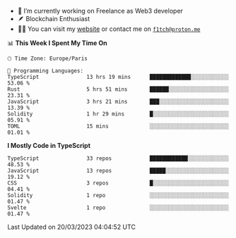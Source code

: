 - 🔭 I’m currently working on Freelance as Web3 developer
- 🪶 Blockchain Enthusiast
- 👨‍💻 You can visit my [website](https://f1tch.xyz) or contact me on [`f1tch@proton.me`](mailto:f1tch@proton.me)

<!--START_SECTION:waka-->
📊 **This Week I Spent My Time On** 

```text
🕑︎ Time Zone: Europe/Paris

💬 Programming Languages: 
TypeScript               13 hrs 19 mins      █████████████░░░░░░░░░░░░   53.06 % 
Rust                     5 hrs 51 mins       ██████░░░░░░░░░░░░░░░░░░░   23.31 % 
JavaScript               3 hrs 21 mins       ███░░░░░░░░░░░░░░░░░░░░░░   13.39 % 
Solidity                 1 hr 29 mins        █░░░░░░░░░░░░░░░░░░░░░░░░   05.91 % 
TOML                     15 mins             ░░░░░░░░░░░░░░░░░░░░░░░░░   01.01 % 
```

**I Mostly Code in TypeScript** 

```text
TypeScript               33 repos            ████████████░░░░░░░░░░░░░   48.53 % 
JavaScript               13 repos            █████░░░░░░░░░░░░░░░░░░░░   19.12 % 
CSS                      3 repos             █░░░░░░░░░░░░░░░░░░░░░░░░   04.41 % 
Solidity                 1 repo              ░░░░░░░░░░░░░░░░░░░░░░░░░   01.47 % 
Svelte                   1 repo              ░░░░░░░░░░░░░░░░░░░░░░░░░   01.47 % 
```




 Last Updated on 20/03/2023 04:04:52 UTC
<!--END_SECTION:waka-->

